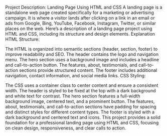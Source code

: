 Project Description: Landing Page Using HTML and CSS
A landing page is a standalone web page created specifically for a marketing or advertising campaign. It is where a visitor lands after clicking on a link in an email or ads from Google, Bing, YouTube, Facebook, Instagram, Twitter, or similar places on the web. Here’s a description of a landing page project using HTML and CSS, including its structure and design elements.
Explanation
HTML Structure:

The HTML is organized into semantic sections (header, section, footer) to improve readability and SEO.
The header contains the logo and navigation menu.
The hero section uses a background image and includes a headline and call-to-action button.
The features, about, testimonials, and call-to-action sections provide structured content.
The footer includes additional navigation, contact information, and social media links.
CSS Styling:

The CSS uses a container class to center content and ensure a consistent width.
The header is styled to be fixed at the top with a dark background and white text for contrast.
The hero section features a full-width background image, centered text, and a prominent button.
The features, about, testimonials, and call-to-action sections have padding for spacing and distinct styles for different content types.
The footer is styled with a dark background and centered text and icons.
This project provides a solid foundation for a professional landing page using HTML and CSS, focusing on clean design, responsiveness, and clear calls to action.
